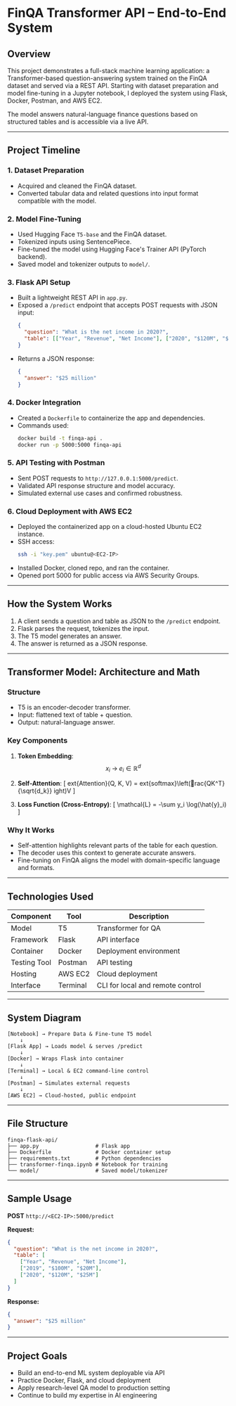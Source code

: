 # FinQA Transformer API – End-to-End System

## Overview

This project demonstrates a full-stack machine learning application: a Transformer-based question-answering system trained on the FinQA dataset and served via a REST API. Starting with dataset preparation and model fine-tuning in a Jupyter notebook, I deployed the system using Flask, Docker, Postman, and AWS EC2.

The model answers natural-language finance questions based on structured tables and is accessible via a live API.

---

## Project Timeline

### 1. Dataset Preparation
- Acquired and cleaned the FinQA dataset.
- Converted tabular data and related questions into input format compatible with the model.

### 2. Model Fine-Tuning
- Used Hugging Face `T5-base` and the FinQA dataset.
- Tokenized inputs using SentencePiece.
- Fine-tuned the model using Hugging Face's Trainer API (PyTorch backend).
- Saved model and tokenizer outputs to `model/`.

### 3. Flask API Setup
- Built a lightweight REST API in `app.py`.
- Exposed a `/predict` endpoint that accepts POST requests with JSON input:
  ```json
  {
    "question": "What is the net income in 2020?",
    "table": [["Year", "Revenue", "Net Income"], ["2020", "$120M", "$25M"]]
  }
  ```
- Returns a JSON response:
  ```json
  {
    "answer": "$25 million"
  }
  ```

### 4. Docker Integration
- Created a `Dockerfile` to containerize the app and dependencies.
- Commands used:
  ```bash
  docker build -t finqa-api .
  docker run -p 5000:5000 finqa-api
  ```

### 5. API Testing with Postman
- Sent POST requests to `http://127.0.0.1:5000/predict`.
- Validated API response structure and model accuracy.
- Simulated external use cases and confirmed robustness.

### 6. Cloud Deployment with AWS EC2
- Deployed the containerized app on a cloud-hosted Ubuntu EC2 instance.
- SSH access:
  ```bash
  ssh -i "key.pem" ubuntu@<EC2-IP>
  ```
- Installed Docker, cloned repo, and ran the container.
- Opened port 5000 for public access via AWS Security Groups.

---

## How the System Works

1. A client sends a question and table as JSON to the `/predict` endpoint.
2. Flask parses the request, tokenizes the input.
3. The T5 model generates an answer.
4. The answer is returned as a JSON response.

---

## Transformer Model: Architecture and Math

### Structure
- T5 is an encoder-decoder transformer.
- Input: flattened text of table + question.
- Output: natural-language answer.

### Key Components
1. **Token Embedding**:
  $$
x_i \;\rightarrow\; e_i \in \mathbb{R}^d
$$


2. **Self-Attention**:
   \[
   	ext{Attention}(Q, K, V) = 	ext{softmax}\left(rac{QK^T}{\sqrt{d_k}}
ight)V
   \]

3. **Loss Function (Cross-Entropy)**:
   \[
   \mathcal{L} = -\sum y_i \log(\hat{y}_i)
   \]

### Why It Works
- Self-attention highlights relevant parts of the table for each question.
- The decoder uses this context to generate accurate answers.
- Fine-tuning on FinQA aligns the model with domain-specific language and formats.

---

## Technologies Used

| Component     | Tool        | Description                      |
|---------------|-------------|----------------------------------|
| Model         | T5          | Transformer for QA               |
| Framework     | Flask       | API interface                    |
| Container     | Docker      | Deployment environment           |
| Testing Tool  | Postman     | API testing                      |
| Hosting       | AWS EC2     | Cloud deployment                 |
| Interface     | Terminal    | CLI for local and remote control |

---

## System Diagram

```plaintext
[Notebook] → Prepare Data & Fine-tune T5 model
    ↓
[Flask App] → Loads model & serves /predict
    ↓
[Docker] → Wraps Flask into container
    ↓
[Terminal] → Local & EC2 command-line control
    ↓
[Postman] → Simulates external requests
    ↓
[AWS EC2] → Cloud-hosted, public endpoint
```

---

## File Structure

```
finqa-flask-api/
├── app.py                  # Flask app
├── Dockerfile              # Docker container setup
├── requirements.txt        # Python dependencies
├── transformer-finqa.ipynb # Notebook for training
└── model/                  # Saved model/tokenizer
```

---

## Sample Usage

**POST** `http://<EC2-IP>:5000/predict`

**Request:**
```json
{
  "question": "What is the net income in 2020?",
  "table": [
    ["Year", "Revenue", "Net Income"],
    ["2019", "$100M", "$20M"],
    ["2020", "$120M", "$25M"]
  ]
}
```

**Response:**
```json
{
  "answer": "$25 million"
}
```

---

## Project Goals

- Build an end-to-end ML system deployable via API
- Practice Docker, Flask, and cloud deployment
- Apply research-level QA model to production setting
- Continue to build my expertise in AI engineering
